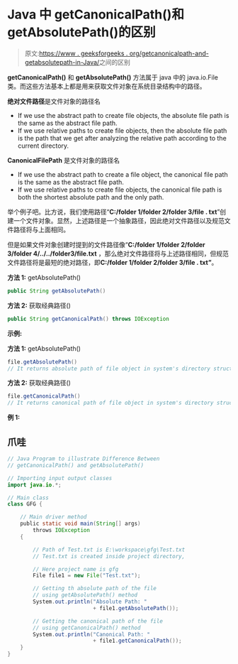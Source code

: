 # Java 中 getCanonicalPath()和 getAbsolutePath()的区别

> 原文:[https://www . geeksforgeeks . org/getcanonicalpath-and-getabsolutepath-in-Java/](https://www.geeksforgeeks.org/difference-between-getcanonicalpath-and-getabsolutepath-in-java/)之间的区别

**getCanonicalPath()** 和 **getAbsolutePath()** 方法属于 java 中的 java.io.File 类。而这些方法基本上都是用来获取文件对象在系统目录结构中的路径。

**绝对文件路径**是文件对象的路径名

*   If we use the abstract path to create file objects, the absolute file path is the same as the abstract file path.
*   If we use relative paths to create file objects, then the absolute file path is the path that we get after analyzing the relative path according to the current directory.

**CanonicalFilePath** 是文件对象的路径名

*   If we use the abstract path to create a file object, the canonical file path is the same as the abstract file path.
*   If we use relative paths to create file objects, the canonical file path is both the shortest absolute path and the only path.

举个例子吧。比方说，我们使用路径“**C:/folder 1/folder 2/folder 3/file . txt**”创建一个文件对象。显然，上述路径是一个抽象路径，因此绝对文件路径以及规范文件路径将与上面相同。

但是如果文件对象创建时提到的文件路径像“**C:/folder 1/folder 2/folder 3/folder 4/../../folder3/file.txt** ，那么绝对文件路径将与上述路径相同，但规范文件路径将是最短的绝对路径，即**C:/folder 1/folder 2/folder 3/file . txt”**。

**方法 1:** getAbsolutePath()

```java
public String getAbsolutePath() 
```

**方法 2:** 获取经典路径()

```java
public String getCanonicalPath() throws IOException
```

**示例:**

**方法 1:** getAbsolutePath()

```java
file.getAbsolutePath()    
// It returns absolute path of file object in system's directory structure
```

**方法 2:** 获取经典路径()

```java
file.getCanonicalPath()    
// It returns canonical path of file object in system's directory structure
```

**例 1:**

## 爪哇

```java
// Java Program to illustrate Difference Between
// getCanonicalPath() and getAbsolutePath()

// Importing input output classes
import java.io.*;

// Main class
class GFG {

    // Main driver method
    public static void main(String[] args)
        throws IOException
    {

        // Path of Test.txt is E:\workspace\gfg\Test.txt
        // Test.txt is created inside project directory,

        // Here project name is gfg
        File file1 = new File("Test.txt");

        // Getting th absolute path of the file
        // using getAbsolutePath() method
        System.out.println("Absolute Path: "
                           + file1.getAbsolutePath());

        // Getting the canonical path of the file
        // using getCanonicalPath() method
        System.out.println("Canonical Path: "
                           + file1.getCanonicalPath());
    }
}
```